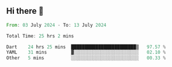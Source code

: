 ## Hi there 👋

<!--START_SECTION:waka-->

```rust
From: 03 July 2024 - To: 13 July 2024

Total Time: 25 hrs 2 mins

Dart    24 hrs 25 mins  ████████████████████████▒   97.57 %
YAML    31 mins         ▓░░░░░░░░░░░░░░░░░░░░░░░░   02.10 %
Other   5 mins          ░░░░░░░░░░░░░░░░░░░░░░░░░   00.33 %
```

<!--END_SECTION:waka-->

<!--
**mathiskakal/mathiskakal** is a ✨ _special_ ✨ repository because its `README.md` (this file) appears on your GitHub profile.

Here are some ideas to get you started:

- 🔭 I’m currently working on ...
- 🌱 I’m currently learning ...
- 👯 I’m looking to collaborate on ...
- 🤔 I’m looking for help with ...
- 💬 Ask me about ...
- 📫 How to reach me: ...
- 😄 Pronouns: ...
- ⚡ Fun fact: ...
-->
